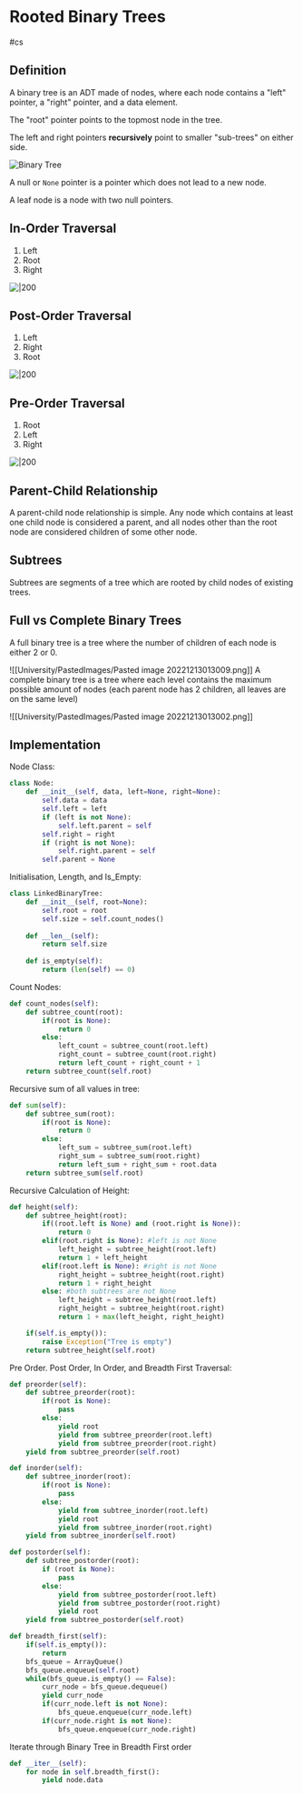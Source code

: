 # Rooted Binary Trees
#cs 


## Definition

A binary tree is an ADT made of nodes, where each node contains a "left" pointer, a "right" pointer, and a data element. 

The "root" pointer points to the topmost node in the tree. 

The left and right pointers **recursively** point to smaller "sub-trees" on either side. 

![Binary Tree](https://i2.wp.com/techsprobe.com/wp-content/uploads/2020/03/Untitled-1-2.jpg?fit=1011%2C356&ssl=1)

A null or `None` pointer is a pointer which does not lead to a new node.

A leaf node is a node with two null pointers.

## In-Order Traversal
1. Left
2. Root
3. Right

![|200](https://www.techiedelight.com/wp-content/uploads/Inorder-Traversal.png)

## Post-Order Traversal
1. Left
2. Right
3. Root

![|200](https://www.techiedelight.com/wp-content/uploads/Postorder-Traversal.png)

## Pre-Order Traversal
1. Root
2. Left
3. Right

![|200](https://www.techiedelight.com/wp-content/uploads/Preorder-Traversal.png)


## Parent-Child Relationship

A parent-child node relationship is simple. Any node which contains at least one child node is considered a parent, and all nodes other than the root node are considered children of some other node.

## Subtrees

Subtrees are segments of a tree which are rooted by child nodes of existing trees. 


## Full vs Complete Binary Trees

A full binary tree is a tree where the number of children of each node is either 2 or 0. 

![[University/PastedImages/Pasted image 20221213013009.png]]
A complete binary tree is a tree where each level contains the maximum possible amount of nodes (each parent node has 2 children, all leaves are on the same level)

![[University/PastedImages/Pasted image 20221213013002.png]]


## Implementation

Node Class:
```python
class Node:
	def __init__(self, data, left=None, right=None):
		self.data = data
		self.left = left
		if (left is not None):
			self.left.parent = self
		self.right = right
		if (right is not None):
			self.right.parent = self
		self.parent = None
```

Initialisation, Length, and Is_Empty:
```python
class LinkedBinaryTree:
	def __init__(self, root=None):
		self.root = root
		self.size = self.count_nodes()
	
	def __len__(self):
		return self.size
	
	def is_empty(self):
		return (len(self) == 0)
```

Count Nodes:
```python
def count_nodes(self):
	def subtree_count(root):
		if(root is None):
			return 0
		else:
			left_count = subtree_count(root.left)
			right_count = subtree_count(root.right)
			return left_count + right_count + 1
	return subtree_count(self.root)
```

Recursive sum of all values in tree:
```python
def sum(self):
	def subtree_sum(root):
		if(root is None):
			return 0
		else:
			left_sum = subtree_sum(root.left)
			right_sum = subtree_sum(root.right)
			return left_sum + right_sum + root.data
	return subtree_sum(self.root)
```


Recursive Calculation of Height:
```python
def height(self):
	def subtree_height(root):
		if((root.left is None) and (root.right is None)):
			return 0
		elif(root.right is None): #left is not None
			left_height = subtree_height(root.left)
			return 1 + left_height
		elif(root.left is None): #right is not None
			right_height = subtree_height(root.right)
			return 1 + right_height
		else: #both subtrees are not None
			left_height = subtree_height(root.left)
			right_height = subtree_height(root.right)
			return 1 + max(left_height, right_height)

	if(self.is_empty()):
		raise Exception("Tree is empty")
	return subtree_height(self.root)

```


Pre Order. Post Order, In Order, and Breadth First Traversal:
```python
def preorder(self):
	def subtree_preorder(root):
		if(root is None):
			pass
		else:
			yield root
			yield from subtree_preorder(root.left)
			yield from subtree_preorder(root.right)
	yield from subtree_preorder(self.root)

def inorder(self):
	def subtree_inorder(root):
		if(root is None):
			pass
		else:
			yield from subtree_inorder(root.left)
			yield root
			yield from subtree_inorder(root.right)
	yield from subtree_inorder(self.root)

def postorder(self):
	def subtree_postorder(root):
		if (root is None):
			pass
		else:
			yield from subtree_postorder(root.left)
			yield from subtree_postorder(root.right)
			yield root
	yield from subtree_postorder(self.root)

def breadth_first(self):
	if(self.is_empty()):
		return
	bfs_queue = ArrayQueue()
	bfs_queue.enqueue(self.root)
	while(bfs_queue.is_empty() == False):
		curr_node = bfs_queue.dequeue()
		yield curr_node
		if(curr_node.left is not None):
			bfs_queue.enqueue(curr_node.left)
		if(curr_node.right is not None):
			bfs_queue.enqueue(curr_node.right)
```


Iterate through Binary Tree in Breadth First order
```python
def __iter__(self):
	for node in self.breadth_first():
		yield node.data
```